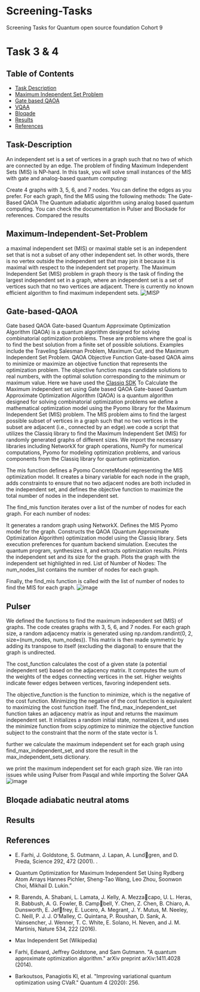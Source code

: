 # Screening-Tasks
Screening Tasks for Quantum open source foundation Cohort 9
# Task 3 & 4

## Table of Contents
- [Task Description](#Task-Description)
- [Maximum Independent Set Problem](#Maximum-Independent-Set-Problem)
-  [Gate based QAOA](#Gate-based-QAOA)
  - [VQAA](#VQAA)
  - [Bloqade](#Bloqade)
- [Results](#results)
- [References](#references)

## Task-Description
An independent set is a set of vertices in a graph such that no two of which are connected by an edge. The problem of finding Maximum Independent Sets (MIS) is NP-hard. In this task, you will solve small instances of the MIS with gate and analog-based quantum computing:

Create 4 graphs with 3, 5, 6, and 7 nodes. You can define the edges as you prefer. For each graph, find the MIS using the following methods: The Gate-Based QAOA
The Quantum adiabatic algorithm using analog based quantum computing. You can check the documentation in Pulser and Blockade for references. Compared the results
## Maximum-Independent-Set-Problem
a maximal independent set (MIS) or maximal stable set is an independent set that is not a subset of any other independent set. In other words, there is no vertex outside the independent set that may join it because it is maximal with respect to the independent set property.
The Maximum Independent Set (MIS) problem in graph theory is the task of finding the largest independent set in a graph, where an independent set is a set of vertices such that no two vertices are adjacent. There is currently no known efficient algorithm to find maximum independent sets.
![MISP](https://github.com/AbdullahKazi500/Screening-Tasks/assets/75779966/d1c42ea9-ae25-4720-97ca-dccb378ec5a6)

## Gate-based-QAOA
Gate based QAOA Gate-based Quantum Approximate Optimization Algorithm (QAOA) is a quantum algorithm designed for solving combinatorial optimization problems. These are problems where the goal is to find the best solution from a finite set of possible solutions. Examples include the Traveling Salesman Problem, Maximum Cut, and the Maximum Independent Set Problem. QAOA Objective Function Gate-based QAOA aims to minimize or maximize an objective function that represents the optimization problem. The objective function maps candidate solutions to real numbers, with the optimal solution corresponding to the minimum or maximum value.
Here we have used the [Classiq SDK](https://www.classiq.io/) To Calculate the Maximum independent set using Gate based QAOA Gate-based Quantum Approximate Optimization Algorithm (QAOA) is a quantum algorithm designed for solving combinatorial optimization problems we define a mathematical optimization model using the Pyomo library for the Maximum Independent Set (MIS) problem. The MIS problem aims to find the largest possible subset of vertices in a graph such that no two vertices in the subset are adjacent (i.e., connected by an edge).we code a script that utilizes the Classiq library to find the Maximum Independent Set (MIS) for randomly generated graphs of different sizes. We import the necessary libraries including NetworkX for graph operations, NumPy for numerical computations, Pyomo for modeling optimization problems, and various components from the Classiq library for quantum optimization.

The mis function defines a Pyomo ConcreteModel representing the MIS optimization model. It creates a binary variable for each node in the graph, adds constraints to ensure that no two adjacent nodes are both included in the independent set, and defines the objective function to maximize the total number of nodes in the independent set.

The find_mis function iterates over a list of the number of nodes for each graph. For each number of nodes:

It generates a random graph using NetworkX. Defines the MIS Pyomo model for the graph. Constructs the QAOA (Quantum Approximate Optimization Algorithm) optimization model using the Classiq library. Sets execution preferences for quantum backend simulation. Executes the quantum program, synthesizes it, and extracts optimization results. Prints the independent set and its size for the graph. Plots the graph with the independent set highlighted in red. List of Number of Nodes: The num_nodes_list contains the number of nodes for each graph.

Finally, the find_mis function is called with the list of number of nodes to find the MIS for each graph.
![image](https://github.com/AbdullahKazi500/Screening-Tasks/assets/75779966/680d8650-b09e-4920-86da-3cb642fd45ac)

## Pulser
We defined the functions to find the maximum independent set (MIS) of graphs. The code creates graphs with 3, 5, 6, and 7 nodes. For each graph size, a random adjacency matrix is generated using np.random.randint(0, 2, size=(num_nodes, num_nodes)). This matrix is then made symmetric by adding its transpose to itself (excluding the diagonal) to ensure that the graph is undirected.

The cost_function calculates the cost of a given state (a potential independent set) based on the adjacency matrix. It computes the sum of the weights of the edges connecting vertices in the set. Higher weights indicate fewer edges between vertices, favoring independent sets.

 The objective_function is the function to minimize, which is the negative of the cost function. Minimizing the negative of the cost function is equivalent to maximizing the cost function itself.
The find_max_independent_set function takes an adjacency matrix as input and returns the maximum independent set. It initializes a random initial state, normalizes it, and uses the minimize function from scipy.optimize to minimize the objective function subject to the constraint that the norm of the state vector is 1.

further we calculate the maximum independent set for each graph using find_max_independent_set, and store the result in the max_independent_sets dictionary.

we print the maximum independent set for each graph size.
We ran into issues while using Pulser from Pasqal and while importing the Solver QAA
![image](https://github.com/AbdullahKazi500/Screening-Tasks/assets/75779966/0444d8cf-e1d6-4861-9e46-887eaa8b7400)

## Bloqade adiabatic neutral atoms
## Results


## References

- E. Farhi, J. Goldstone, S. Gutmann, J. Lapan, A. Lundgren, and D. Preda, Science 292, 472 (2001).
.

- Quantum Optimization for Maximum Independent Set Using Rydberg Atom Arrays
Hannes Pichler, Sheng-Tao Wang, Leo Zhou, Soonwon Choi, Mikhail D. Lukin.”
- R. Barends, A. Shabani, L. Lamata, J. Kelly, A. Mezzacapo, U. L. Heras, R. Babbush, A. G. Fowler, B. Campbell, Y. Chen, Z. Chen, B. Chiaro, A. Dunsworth, E. Jeffrey, E. Lucero, A. Megrant, J. Y. Mutus, M. Neeley,
C. Neill, P. J. J. O’Malley, C. Quintana, P. Roushan,
D. Sank, A. Vainsencher, J. Wenner, T. C. White,
E. Solano, H. Neven, and J. M. Martinis, Nature 534,
222 (2016).
-  Max Independent Set (Wikipedia)

- Farhi, Edward, Jeffrey Goldstone, and Sam Gutmann. "A quantum approximate optimization algorithm." arXiv preprint arXiv:1411.4028 (2014).

- Barkoutsos, Panagiotis Kl, et al. "Improving variational quantum optimization using CVaR." Quantum 4 (2020): 256.

